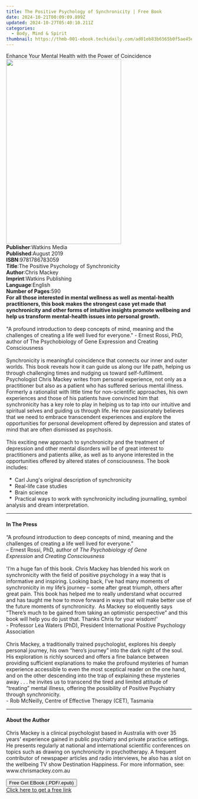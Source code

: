 ```yaml
---
title: The Positive Psychology of Synchronicity | Free Book
date: 2024-10-21T00:09:09.899Z
updated: 2024-10-27T05:40:10.211Z
categories:
  - Body, Mind & Spirit
thumbnail: https://thmb-001-ebook.techidaily.com/ad01eb83b6565b0f5ae45e35e8bde5cb694391d2e1f72b600f9823dd10bcfa3a.jpg
---
```

<main id="book-container">
  <div class="flex flex-col">
    <div class="book-brief flex-1 py-6 px-4 sm:p-6 md:py-10 md:px-8">
      <!-- brief-->
      <div class="book-brief-main">
        Enhance Your Mental Health with the Power of Coincidence
      </div>
    </div>
    <div
      class="book-meta-info flex-1 grid gap-4 col-start-1 col-end-3 row-start-1 sm:mb-6 sm:grid-cols-4 lg:gap-6 lg:col-start-2 lg:row-end-6 lg:row-span-6 lg:mb-0"
    >
      <div
        class="book-meta-info-left place-content-center mt-4 p-4 text-sm leading-6 col-start-2 col-span-2 dark:text-slate-400"
      >
        <img
          class="w-full h-500 object-cover rounded-lg sm:h-255 sm:col-span-2 lg:col-span-full"
          src="https://img-001-ebook.techidaily.com/396e607ba8e1fdf6b48b7a5744921a1ebd2de1c3ff4f79dfb12532b90fe8bd85.jpg"
          alt=""
          width="312"
          height="500"
        />
      </div>
      <div
        class="book-meta-info-right mt-2 col-start-1 row-start-2 col-span-3 self-center"
      >
        <!-- meta data  -->
        <div class="flex flex-col px-4 md:px-8">
          <div class="flex-1">
            <strong>Publisher</strong>:<span class="px-2">Watkins Media</span>
          </div>
          <div class="flex-1">
            <strong>Published</strong>:<span class="px-2">August 2019</span>
          </div>
          <div class="flex-1">
            <strong>ISBN</strong>:<span class="px-2">9781786783059</span>
          </div>
          <div class="flex-1">
            <strong>Title</strong>:<span class="px-2"
              >The Positive Psychology of Synchronicity</span
            >
          </div>
          <div class="flex-1">
            <strong>Author</strong>:<span class="px-2">Chris Mackey</span>
          </div>
          <div class="flex-1">
            <strong>Imprint</strong>:<span class="px-2"
              >Watkins Publishing</span
            >
          </div>
          <div class="flex-1">
            <strong>Language</strong>:<span class="px-2">English</span>
          </div>
          <div class="flex-1">
            <strong>Number of Pages</strong>:<span class="px-2">590</span>
          </div>
        </div>
      </div>
    </div>
    <div class="book-description flex-1 py-6 px-4 sm:p-6 md:py-10 md:px-8">
      <div class="book-description-main">
        <div accordion-content="" id="description">
          <b
            >For all those interested in mental wellness as well as
            mental-health practitioners, this book makes the strongest case yet
            made that synchronicity and other forms of intuitive insights
            promote wellbeing and help us transform mental-health issues into
            personal growth.</b
          ><br /><br />"A profound introduction to deep concepts of mind,
          meaning and the challenges of creating a life well lived for
          everyone." - Ernest Rossi, PhD, author of The Psychobiology of Gene
          Expression and Creating Consciousness<br /><br />Synchronicity is
          meaningful coincidence that connects our inner and outer worlds. This
          book reveals how it can guide us along our life path, helping us
          through challenging times and nudging us toward self-fulfilment.
          Psychologist Chris Mackey writes from personal experience, not only as
          a practitioner but also as a patient who has suffered serious mental
          illness. Formerly a rationalist with little time for non-scientific
          approaches, his own experiences and those of his patients have
          convinced him that synchronicity has a key role to play in helping us
          to tap into our intuitive and spiritual selves and guiding us through
          life. He now passionately believes that we need to embrace
          transcendent experiences and explore the opportunities for personal
          development offered by depression and states of mind that are often
          dismissed as psychosis. <br /><br />This exciting new approach to
          synchronicity and the treatment of depression and other mental
          disorders will be of great interest to practitioners and patients
          alike, as well as to anyone interested in the opportunities offered by
          altered states of consciousness. The book includes:
          <br /><br />&nbsp;&nbsp;<b>*</b>&nbsp;&nbsp;Carl Jung's original
          description of synchronicity<br />&nbsp;&nbsp;<b>*</b>&nbsp;&nbsp;Real-life
          case studies<br />&nbsp;&nbsp;<b>*</b>&nbsp;&nbsp;Brain science<br />&nbsp;&nbsp;<b>*</b>&nbsp;&nbsp;Practical
          ways to work with synchronicity including journalling, symbol analysis
          and dream interpretation.
        </div>
        <div class="accordion-fader"></div>
      </div>
    </div>
    <div class="book-excerpts flex-1 py-6 px-4 sm:p-6 md:py-10 md:px-8">
      <!-- excerpts-->
      <div class="book-excerpts-main">
        <hr />
        <h4 class="placeholder placeholder-heading">
          <span>In The Press</span>
        </h4>
        <p>
          “A profound introduction to deep concepts of mind, meaning and the
          challenges of creating a life well lived for everyone.” <br />– Ernest
          Rossi, PhD, author of&nbsp;<i>The Psychobiology of Gene Expression</i
          >&nbsp;and&nbsp;<i>Creating Consciousness<br /></i><br />'I’m a huge
          fan of this book. Chris Mackey has blended his work on synchronicity
          with the field of positive psychology in a way that is informative and
          inspiring. Looking back, I’ve had many moments of synchronicity in my
          life’s journey – some after great triumph, others after great pain.
          This book has helped me to really understand what occurred and has
          taught me how to move forward in ways that will make better use of the
          future moments of synchronicity.&nbsp; As Mackey so eloquently says
          “There’s much to be gained from taking an optimistic perspective” and
          this book will help you do just that. Thanks Chris for your
          wisdom!'<br />-&nbsp;Professor Lea Waters (PhD),&nbsp;President
          International Positive Psychology Association&nbsp;<br /><br />Chris
          Mackey, a traditionally trained psychologist, explores his deeply
          personal journey, his own “hero’s journey” into the dark night of the
          soul. His exploration is richly sourced and offers a fine balance
          between providing sufficient explanations to make the profound
          mysteries of human experience accessible to even the most sceptical
          reader on the one hand, and on the other descending into the trap of
          explaining these mysteries away . . . he invites us to transcend the
          tired and limited attitude of “treating” mental illness, offering the
          possibility of Positive Psychiatry through synchronicity.<br />-&nbsp;Rob
          McNeilly, Centre of Effective Therapy (CET), Tasmania
        </p>
      </div>
    </div>
    <div class="book-about-author flex-1 py-6 px-4 sm:p-6 md:py-10 md:px-8">
      <!-- about author-->
      <div class="book-main-author-main">
        <hr />
        <h4 class="placeholder placeholder-heading">
          <span>About the Author</span>
        </h4>
        <p>
          Chris Mackey is a clinical psychologist based in Australia with over
          35 years' experience gained in public psychiatry and private practice
          settings. He presents regularly at national and international
          scientific conferences on topics such as drawing on synchronicity in
          psychotherapy. A frequent contributor of newspaper articles and radio
          interviews, he also has a slot on the wellbeing TV show Destination
          Happiness. For more information, see: www.chrismackey.com.au
        </p>
      </div>
    </div>
    <div class="book-free-get flex-1 py-6 px-4 sm:p-6 md:py-10 md:px-8">
      <button
        id="btn-free-get"
        class="bg-blue-500 hover:bg-blue-700 text-white font-bold py-2 px-4 rounded"
      >
        Free Get EBook (.PDF/.epub)
      </button>
      <div id="countdown-display" class="px-2 text-lg mt-2"></div>
      <a
        id="free-link"
        class="hidden bg-blue-500 hover:bg-blue-700 text-white font-bold py-2 px-4 rounded"
        href="https://www.ebooks.com/en-us/book/209597936/the-positive-psychology-of-synchronicity/chris-mackey/"
        target="_blank"
        >Click here to get a free link</a
      >
    </div>
    <script>
      let countdownTime = 0;
      let countdownInterval = null;
      document
        .getElementById('btn-free-get')
        .addEventListener('click', startCountdown);
      function startCountdown() {
        countdownTime = new Date().getTime() + 60000 * 3;
        countdownInterval = setInterval(updateCountdown, 1000);
        document.getElementById('btn-free-get').disabled = true;
        document
          .getElementById('btn-free-get')
          .classList.add('bg-gray-500', 'cursor-not-allowed');
      }
      function updateCountdown() {
        let currentTime = new Date().getTime();
        let timeLeft = countdownTime - currentTime;
        let secondsLeft = Math.floor(timeLeft / 1000);
        document.getElementById('countdown-display').innerHTML =
          `Remaining time: ${secondsLeft} seconds.`;
        if (secondsLeft <= 0) {
          clearInterval(countdownInterval);
          document.getElementById('btn-free-get').classList.add('hidden');
          document.getElementById('free-link').classList.remove('hidden');
          document.getElementById('countdown-display').innerHTML = '';
        }
      }
    </script>
  </div>
</main>

<ins class="adsbygoogle"
      style="display:block"
      data-ad-client="ca-pub-7571918770474297"
      data-ad-slot="8358498916"
      data-ad-format="auto"
      data-full-width-responsive="true"></ins>
    